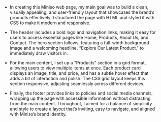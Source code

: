* In creating this Miniso web page, my main goal was to build a clean, visually appealing, and user-friendly layout that showcases the brand’s products effectively. I structured the page with HTML and styled it with CSS to make it modern and responsive.

* The header includes a bold logo and navigation links, making it easy for users to access essential pages like Home, Products, About Us, and Contact. The hero section follows, featuring a full-width background image and a welcoming headline, “Explore Our Latest Product,” to immediately draw visitors in.

* For the main content, I set up a "Products" section in a grid format, allowing users to view multiple items at once. Each product card displays an image, title, and price, and has a subtle hover effect that adds a bit of interaction and polish. The CSS grid layout keeps this section responsive, adjusting seamlessly across different devices.

* Finally, the footer provides links to policies and social media channels, wrapping up the page with accessible information without distracting from the main content. Throughout, I aimed for a balance of simplicity and style to create a layout that’s inviting, easy to navigate, and aligned with Miniso’s brand identity.